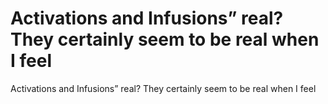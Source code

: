 # Activations and Infusions” real? They certainly seem to be real when I feel

Activations and Infusions” real? They certainly seem to be real when I feel